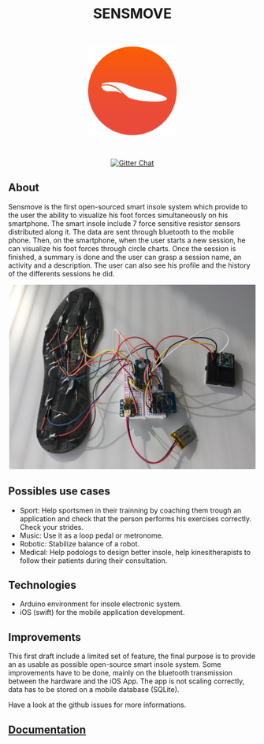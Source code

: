 <h1 align="center">SENSMOVE</h1>
<br/>
<p align="center">
  <img title="sensmove" src='design/logo.png' width="180px"/>
</p>
<br/>
<p align="center">
  <a href='https://gitter.im/alex3165/sensmove'>
    <img src='https://badges.gitter.im/Join%20Chat.svg' alt='Gitter Chat' />
  </a>
</p>

## About
Sensmove is the first open-sourced smart insole system which provide to the user the ability to visualize his foot forces simultaneously on his smartphone.
The smart insole include 7 force sensitive resistor sensors distributed along it. The data are sent through bluetooth to the mobile phone. Then, on the smartphone, when the user starts a new session, he can visualize his foot forces through circle charts. Once the session is finished, a summary is done and the user can grasp a session name, an activity and a description. The user can also see his profile and the history of the differents sessions he did.

<p align="center">
  <img title="sensmove" src='documentation/prototype_sensmove.jpg' width="500px"/>
</p>

## Possibles use cases
- Sport: Help sportsmen in their trainning by coaching them trough an application and check that the person performs his exercises correctly. Check your strides.
- Music: Use it as a loop pedal or metronome.
- Robotic: Stabilize balance of a robot.
- Medical: Help podologs to design better insole, help kinesitherapists to follow their patients during their consultation.


## Technologies
- Arduino environment for insole electronic system.
- iOS (swift) for the mobile application development.


## Improvements
This first draft include a limited set of feature, the final purpose is to provide an as usable as possible open-source smart insole system.
Some improvements have to be done, mainly on the bluetooth transmission between the hardware and the iOS App. The app is not scaling correctly, data has to be stored on a mobile database (SQLite).

Have a look at the github issues for more informations.


## [Documentation](documentation/index.md)